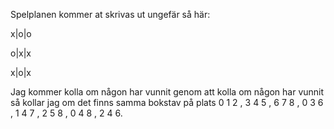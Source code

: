 Spelplanen kommer at skrivas ut ungefär så här:

x|o|o

o|x|x

x|o|x
 
 Jag kommer kolla om någon har vunnit genom att kolla om någon har vunnit så kollar jag om det finns samma bokstav på plats 0 1 2 , 3 4 5 , 6 7 8 , 0 3 6 , 1 4 7 , 2 5 8 , 0 4 8 , 2 4 6.
